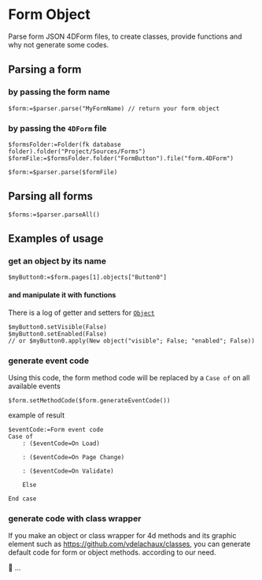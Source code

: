 # Form Object

Parse form JSON 4DForm files, to create classes, provide functions and why not generate some codes.

## Parsing a form

### by passing the form name

```4d
$form:=$parser.parse("MyFormName) // return your form object
```

### by passing the `4DForm` file

```4d
$formsFolder:=Folder(fk database folder).folder("Project/Sources/Forms")
$formFile:=$formsFolder.folder("FormButton").file("form.4DForm")

$form:=$parser.parse($formFile)
```

## Parsing all forms

```4d
$forms:=$parser.parseAll()
```

## Examples of usage

### get an object by its name

```4d
$myButton0:=$form.pages[1].objects["Button0"]
```

#### and manipulate it with functions

There is a log of getter and setters for [`Object`](Project/Sources/Classes/Object.4dm)
```4d
$myButton0.setVisible(False)
$myButton0.setEnabled(False)
// or $myButton0.apply(New object("visible"; False; "enabled"; False))
```

### generate event code

Using this code, the form method code will be replaced by a `Case of` on all available events

```4d
$form.setMethodCode($form.generateEventCode())
```

example of result

```4d
$eventCode:=Form event code
Case of 
	: ($eventCode=On Load)
		
	: ($eventCode=On Page Change)
		
	: ($eventCode=On Validate)

	Else 
		
End case 

```

### generate code with class wrapper

If you make an object or class wrapper for 4d methods and its graphic element such as https://github.com/vdelachaux/classes, you can generate default code for form or object methods. according to our need.

🚧 ...
